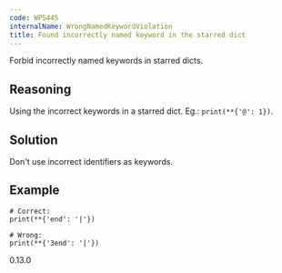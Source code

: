```yaml
---
code: WPS445
internalName: WrongNamedKeywordViolation
title: Found incorrectly named keyword in the starred dict
---
```


Forbid incorrectly named keywords in starred dicts.

## Reasoning
Using the incorrect keywords in a starred dict. Eg.:
`print(**{'@': 1})`.

## Solution
Don't use incorrect identifiers as keywords.

## Example

    # Correct:
    print(**{'end': '|'})
    
    # Wrong:
    print(**{'3end': '|'})

<div class="versionadded">

0.13.0

</div>